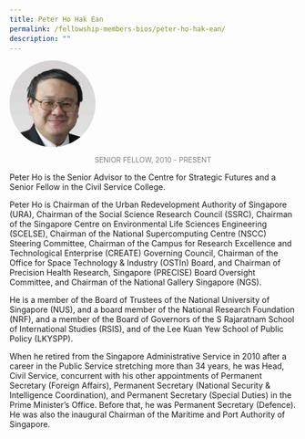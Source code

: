 ```yaml
---
title: Peter Ho Hak Ean
permalink: /fellowship-members-bios/peter-ho-hak-ean/
description: ""
---
```

<style>
.fellow-image-pic {
	border-radius: 50%;
	height: 30% !important;
	width: 30% !important;
	}
	
fellow-img {
		text-align: center;
	}

.fellow-tenure {
	text-align: center;
	color: grey;
	font-size: 0.9em;
	}	

</style>

<div class="fellow-img">
<img class="fellow-image-pic" src="/images/FellowshipImages/fellowships-peter-ho-hak-ean@2x.jpg">
<p class="fellow-tenure">SENIOR FELLOW, 2010 - PRESENT</p>
</div>

<p>
Peter Ho is the Senior Advisor to the Centre for Strategic Futures and a Senior Fellow in the Civil Service College.
 
Peter Ho is Chairman of the Urban Redevelopment Authority of Singapore (URA), Chairman of the Social Science Research Council (SSRC), Chairman of the Singapore Centre on Environmental Life Sciences Engineering (SCELSE), Chairman of the National Supercomputing Centre (NSCC) Steering Committee, Chairman of the Campus for Research Excellence and Technological Enterprise (CREATE) Governing Council, Chairman of the Office for Space Technology &amp; Industry (OSTIn) Board, and Chairman of Precision Health Research, Singapore (PRECISE) Board Oversight Committee, and Chairman of the National Gallery Singapore (NGS).
 
He is a member of the Board of Trustees of the National University of Singapore (NUS), and a board member of the National Research Foundation (NRF), and a member of the Board of Governors of the S Rajaratnam School of International Studies (RSIS), and of the Lee Kuan Yew School of Public Policy (LKYSPP).
 
When he retired from the Singapore Administrative Service in 2010 after a career in the Public Service stretching more than 34 years, he was Head, Civil Service, concurrent with his other appointments of Permanent Secretary (Foreign Affairs), Permanent Secretary (National Security &amp; Intelligence Coordination), and Permanent Secretary (Special Duties) in the Prime Minister’s Office. Before that, he was Permanent Secretary (Defence). He was also the inaugural Chairman of the Maritime and Port Authority of Singapore.





</p>
